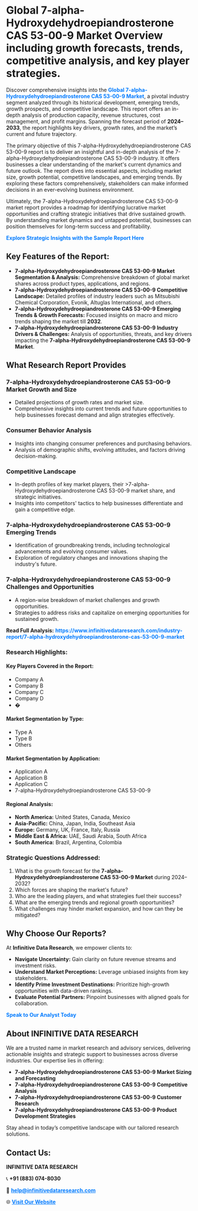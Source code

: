 <h1>Global 7-alpha-Hydroxydehydroepiandrosterone CAS 53-00-9 Market Overview including growth forecasts, trends, competitive analysis, and key player strategies.</h1>
<p>
Discover comprehensive insights into the 
<a href="https://www.infinitivedataresearch.com/industry-report/7-alpha-hydroxydehydroepiandrosterone-cas-53-00-9-market" rel="dofollow" style="color: #007BFF; text-decoration: none;"><strong>Global 7-alpha-Hydroxydehydroepiandrosterone CAS 53-00-9 Market</strong></a>, a pivotal industry segment analyzed through its historical development, emerging trends, growth prospects, and competitive landscape. This report offers an in-depth analysis of production capacity, revenue structures, cost management, and profit margins. Spanning the forecast period of <strong>2024–2033</strong>, the report highlights key drivers, growth rates, and the market’s current and future trajectory.
</p>
<p>
The primary objective of this 7-alpha-Hydroxydehydroepiandrosterone CAS 53-00-9 report is to deliver an insightful and in-depth analysis of the 7-alpha-Hydroxydehydroepiandrosterone CAS 53-00-9 industry. It offers businesses a clear understanding of the market's current dynamics and future outlook. The report dives into essential aspects, including market size, growth potential, competitive landscapes, and emerging trends. By exploring these factors comprehensively, stakeholders can make informed decisions in an ever-evolving business environment.
</p>
<p>
Ultimately, the 7-alpha-Hydroxydehydroepiandrosterone CAS 53-00-9 market report provides a roadmap for identifying lucrative market opportunities and crafting strategic initiatives that drive sustained growth. By understanding market dynamics and untapped potential, businesses can position themselves for long-term success and profitability.
</p>
<p>
<a href="https://www.infinitivedataresearch.com/request-sample/reportId=110479" style="color: #007BFF; text-decoration: none;"><strong>Explore Strategic Insights with the Sample Report Here</strong></a>
</p>

<h2>Key Features of the Report:</h2>
<ul>
<li><strong>7-alpha-Hydroxydehydroepiandrosterone CAS 53-00-9 Market Segmentation & Analysis:</strong> Comprehensive breakdown of global market shares across product types, applications, and regions.</li>
<li><strong>7-alpha-Hydroxydehydroepiandrosterone CAS 53-00-9 Competitive Landscape:</strong> Detailed profiles of industry leaders such as Mitsubishi Chemical Corporation, Evonik, Altuglas International, and others.</li>
<li><strong>7-alpha-Hydroxydehydroepiandrosterone CAS 53-00-9 Emerging Trends & Growth Forecasts:</strong> Focused insights on macro and micro trends shaping the market till <strong>2032</strong>.</li>
<li><strong>7-alpha-Hydroxydehydroepiandrosterone CAS 53-00-9 Industry Drivers & Challenges:</strong> Analysis of opportunities, threats, and key drivers impacting the <strong>7-alpha-Hydroxydehydroepiandrosterone CAS 53-00-9 Market</strong>.</li>
</ul>

<h2>What Research Report Provides</h2>
<h3>7-alpha-Hydroxydehydroepiandrosterone CAS 53-00-9 Market Growth and Size</h3>
<ul>
<li>Detailed projections of growth rates and market size.</li>
<li>Comprehensive insights into current trends and future opportunities to help businesses forecast demand and align strategies effectively.</li>
</ul>

<h3>Consumer Behavior Analysis</h3>
<ul>
<li>Insights into changing consumer preferences and purchasing behaviors.</li>
<li>Analysis of demographic shifts, evolving attitudes, and factors driving decision-making.</li>
</ul>

<h3>Competitive Landscape</h3>
<ul>
<li>In-depth profiles of key market players, their >7-alpha-Hydroxydehydroepiandrosterone CAS 53-00-9 market share, and strategic initiatives.</li>
<li>Insights into competitors' tactics to help businesses differentiate and gain a competitive edge.</li>
</ul>

<h3>7-alpha-Hydroxydehydroepiandrosterone CAS 53-00-9 Emerging Trends</h3>
<ul>
<li>Identification of groundbreaking trends, including technological advancements and evolving consumer values.</li>
<li>Exploration of regulatory changes and innovations shaping the industry's future.</li>
</ul>

<h3>7-alpha-Hydroxydehydroepiandrosterone CAS 53-00-9 Challenges and Opportunities</h3>
<ul>
<li>A region-wise breakdown of market challenges and growth opportunities.</li>
<li>Strategies to address risks and capitalize on emerging opportunities for sustained growth.</li>
</ul>
<p><strong>Read Full Analysis:</strong> <a href="https://www.infinitivedataresearch.com/industry-report/7-alpha-hydroxydehydroepiandrosterone-cas-53-00-9-market" rel="dofollow" style="color: #007BFF; text-decoration: none;"><strong>https://www.infinitivedataresearch.com/industry-report/7-alpha-hydroxydehydroepiandrosterone-cas-53-00-9-market</strong></a></p>
<h3>Research Highlights:</h3>
<h4>Key Players Covered in the Report:</h4>
<ul><li>Company A</li><li>Company B</li><li>Company C</li><li>Company D</li><li>�</li></ul>
<h4>Market Segmentation by Type:</h4>
<ul><li>Type A</li><li>Type B</li><li>Others</li></ul>
<h4>Market Segmentation by Application:</h4>
<ul><li>Application A</li><li>Application B</li><li>Application C</li><li>7-alpha-Hydroxydehydroepiandrosterone CAS 53-00-9</li></ul>

<h4>Regional Analysis:</h4>
<ul>
<li><strong>North America:</strong> United States, Canada, Mexico</li>
<li><strong>Asia-Pacific:</strong> China, Japan, India, Southeast Asia</li>
<li><strong>Europe:</strong> Germany, UK, France, Italy, Russia</li>
<li><strong>Middle East & Africa:</strong> UAE, Saudi Arabia, South Africa</li>
<li><strong>South America:</strong> Brazil, Argentina, Colombia</li>
</ul>

<h3>Strategic Questions Addressed:</h3>
<ol>
<li>What is the growth forecast for the <strong>7-alpha-Hydroxydehydroepiandrosterone CAS 53-00-9 Market</strong> during 2024–2032?</li>
<li>Which forces are shaping the market's future?</li>
<li>Who are the leading players, and what strategies fuel their success?</li>
<li>What are the emerging trends and regional growth opportunities?</li>
<li>What challenges may hinder market expansion, and how can they be mitigated?</li>
</ol>

<h2>Why Choose Our Reports?</h2>
<p>At <strong>Infinitive Data Research</strong>, we empower clients to:</p>
<ul>
<li><strong>Navigate Uncertainty:</strong> Gain clarity on future revenue streams and investment risks.</li>
<li><strong>Understand Market Perceptions:</strong> Leverage unbiased insights from key stakeholders.</li>
<li><strong>Identify Prime Investment Destinations:</strong> Prioritize high-growth opportunities with data-driven rankings.</li>
<li><strong>Evaluate Potential Partners:</strong> Pinpoint businesses with aligned goals for collaboration.</li>
</ul>
<p><a href="https://www.infinitivedataresearch.com/industry-report/7-alpha-hydroxydehydroepiandrosterone-cas-53-00-9-market" rel="dofollow" style="color: #007BFF; text-decoration: none;"><strong>Speak to Our Analyst Today</strong></a></p>

<h2>About INFINITIVE DATA RESEARCH</h2>
<p>We are a trusted name in market research and advisory services, delivering actionable insights and strategic support to businesses across diverse industries. Our expertise lies in offering:</p>
<ul>
<li><strong>7-alpha-Hydroxydehydroepiandrosterone CAS 53-00-9 Market Sizing and Forecasting</strong></li>
<li><strong>7-alpha-Hydroxydehydroepiandrosterone CAS 53-00-9 Competitive Analysis</strong></li>
<li><strong>7-alpha-Hydroxydehydroepiandrosterone CAS 53-00-9 Customer Research</strong></li>
<li><strong>7-alpha-Hydroxydehydroepiandrosterone CAS 53-00-9 Product Development Strategies</strong></li>
</ul>
<p>Stay ahead in today’s competitive landscape with our tailored research solutions.</p>

<h2>Contact Us:</h2>
<p><strong>INFINITIVE DATA RESEARCH</strong></p>
<p>📞 <strong>+91 (883) 074-8030</strong></p>
<p>📧 <strong><a href="mailto:help@infinitivedataresearch.com" style="color: #007BFF;">help@infinitivedataresearch.com</a></strong></p>
<p>🌐 <strong><a href="https://www.infinitivedataresearch.com" rel="dofollow" style="color: #007BFF;">Visit Our Website</a></strong></p>